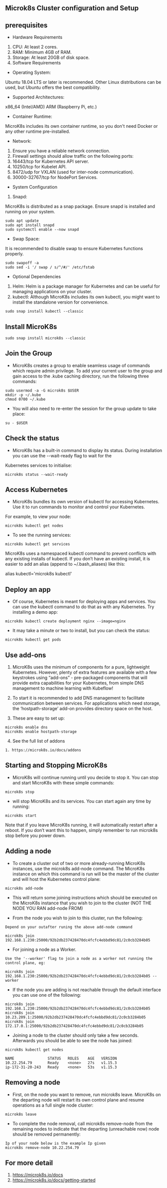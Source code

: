 ## Microk8s Cluster configuration and Setup


## prerequisites

- Hardware Requirements

1. CPU: At least 2 cores.
2. RAM: Minimum 4GB of RAM.
3. Storage: At least 20GB of disk space.
4. Software Requirements

- Operating System:

Ubuntu 18.04 LTS or later is recommended.
Other Linux distributions can be used, but Ubuntu offers the best compatibility.

- Supported Architectures:

x86_64 (Intel/AMD)
ARM (Raspberry Pi, etc.)

- Container Runtime:

MicroK8s includes its own container runtime, so you don't need Docker or any other runtime pre-installed.

- Network:

1. Ensure you have a reliable network connection.
2. Firewall settings should allow traffic on the following ports:
3. 16443/tcp for Kubernetes API server.
4. 10250/tcp for Kubelet API.
5. 8472/udp for VXLAN (used for inter-node communication).
6. 30000-32767/tcp for NodePort Services.

- System Configuration

1. Snapd:

MicroK8s is distributed as a snap package. Ensure snapd is installed and running on your system.

```
sudo apt update
sudo apt install snapd
sudo systemctl enable --now snapd

```
- Swap Space:

It is recommended to disable swap to ensure Kubernetes functions properly.

```
sudo swapoff -a
sudo sed -i '/ swap / s/^/#/' /etc/fstab

```
- Optional Dependencies

1. Helm:
Helm is a package manager for Kubernetes and can be useful for managing applications on your cluster.
2. kubectl:
Although MicroK8s includes its own kubectl, you might want to install the standalone version for convenience.
```
sudo snap install kubectl --classic

```
## Install MicroK8s


```
sudo snap install microk8s --classic 

```

## Join the Group 

- MicroK8s creates a group to enable seamless usage of commands which require admin privilege. To add your current user to the group and gain access to the .kube caching directory, run the following three commands:

```
sudo usermod -a -G microk8s $USER
mkdir -p ~/.kube
chmod 0700 ~/.kube
```
- You will also need to re-enter the session for the group update to take place:

```
su - $USER

```
## Check the status

- MicroK8s has a built-in command to display its status. During installation you can use the --wait-ready flag to wait for the 

Kubernetes services to initialise:

```
microk8s status --wait-ready
```
## Access Kubernetes

- MicroK8s bundles its own version of kubectl for accessing Kubernetes. Use it to run commands to monitor and control your Kubernetes. 

For example, to view your node:

```
microk8s kubectl get nodes
```
- To see the running services:
```
microk8s kubectl get services
```
MicroK8s uses a namespaced kubectl command to prevent conflicts with any existing installs of kubectl. If you don’t have an existing install, it is easier to add an alias (append to ~/.bash_aliases) like this:

alias kubectl='microk8s kubectl'

## Deploy an app

- Of course, Kubernetes is meant for deploying apps and services. You can use the kubectl command to do that as with any Kubernetes. Try installing a demo app:
```
microk8s kubectl create deployment nginx --image=nginx
```
- It may take a minute or two to install, but you can check the status:
```
microk8s kubectl get pods
```
## Use add-ons

1. MicroK8s uses the minimum of components for a pure, lightweight Kubernetes. However, plenty of extra features are available with a few keystrokes using “add-ons” - pre-packaged components that will provide extra capabilities for your Kubernetes, from simple DNS management to machine learning with Kubeflow!

2. To start it is recommended to add DNS management to facilitate communication between services. For applications which need storage, the ‘hostpath-storage’ add-on provides directory space on the host. 

3. These are easy to set up:
```
microk8s enable dns
microk8s enable hostpath-storage
```
4. See the full list of addons 

```
1. https://microk8s.io/docs/addons

```
## Starting and Stopping MicroK8s

- MicroK8s will continue running until you decide to stop it. You can stop and start MicroK8s with these simple commands:
```
microk8s stop
```
 - will stop MicroK8s and its services. You can start again any time by running:
```
microk8s start
```
Note that if you leave MicroK8s running, it will automatically restart after a reboot. If you don’t want this to happen, simply remember to run microk8s stop before you power down.

## Adding a node

- To create a cluster out of two or more already-running MicroK8s instances, use the microk8s add-node command. The MicroK8s instance on which this command is run will be the master of the cluster and will host the Kubernetes control plane:
```
microk8s add-node
```
- This will return some joining instructions which should be executed on the MicroK8s instance that you wish to join to the cluster (NOT THE NODE YOU RAN add-node FROM)

- From the node you wish to join to this cluster, run the following:

```
Depend on your outafter runing the above add-node command

microk8s join 192.168.1.230:25000/92b2db237428470dc4fcfc4ebbd9dc81/2c0cb3284b05

```
- For joining a node as a Worker.

```
Use the '--worker' flag to join a node as a worker not running the control plane, eg:

microk8s join 192.168.1.230:25000/92b2db237428470dc4fcfc4ebbd9dc81/2c0cb3284b05 --worker
```

- If the node you are adding is not reachable through the default interface you can use one of the following:
```
microk8s join 192.168.1.230:25000/92b2db237428470dc4fcfc4ebbd9dc81/2c0cb3284b05
microk8s join 10.23.209.1:25000/92b2db237428470dc4fcfc4ebbd9dc81/2c0cb3284b05
microk8s join 172.17.0.1:25000/92b2db237428470dc4fcfc4ebbd9dc81/2c0cb3284b05
```
- Joining a node to the cluster should only take a few seconds. Afterwards you should be able to see the node has joined:

```
microk8s kubectl get nodes

NAME               STATUS   ROLES    AGE   VERSION
10.22.254.79       Ready    <none>   27s   v1.15.3
ip-172-31-20-243   Ready    <none>   53s   v1.15.3

```
## Removing a node

- First, on the node you want to remove, run microk8s leave. MicroK8s on the departing node will restart its own control plane and resume operations as a full single node cluster:
```
microk8s leave

```
- To complete the node removal, call microk8s remove-node from the remaining nodes to indicate that the departing (unreachable now) node should be removed permanently:

```
Ip of your node below is the example Ip given 
microk8s remove-node 10.22.254.79
```


## For more detail 

1. https://microk8s.io/docs
2. https://microk8s.io/docs/getting-started
